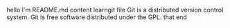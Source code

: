 hello l'm README.md
content 
 learngit file
 Git is a distributed version control system.
 Git is free software distributed under the GPL.
 that end
